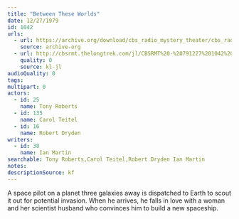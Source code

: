 ```yaml
---
title: "Between These Worlds"
date: 12/27/1979
id: 1042
urls: 
  - url: https://archive.org/download/cbs_radio_mystery_theater/cbs_radio_mystery_theater-1001-1050.zip/cbs_radio_mystery_theater-1001-1050%2Fcbsrmt_1042_between_these_worlds.mp3
    source: archive-org
  - url: http://cbsrmt.thelongtrek.com/jl/CBSRMT%20-%20791227%201042%20Between%20These%20Worlds_jl.mp3
    quality: 0
    source: kl-jl
audioQuality: 0
tags: 
multipart: 0
actors:  
  - id: 25
    name: Tony Roberts  
  - id: 135
    name: Carol Teitel  
  - id: 16
    name: Robert Dryden
writers:  
  - id: 38
    name: Ian Martin
searchable: Tony Roberts,Carol Teitel,Robert Dryden Ian Martin
notes: 
descriptionSource: kf
---
```

A space pilot on a planet three galaxies away is dispatched to Earth to scout it out for potential invasion. When he arrives, he falls in love with a woman and her scientist husband who convinces him to build a new spaceship.